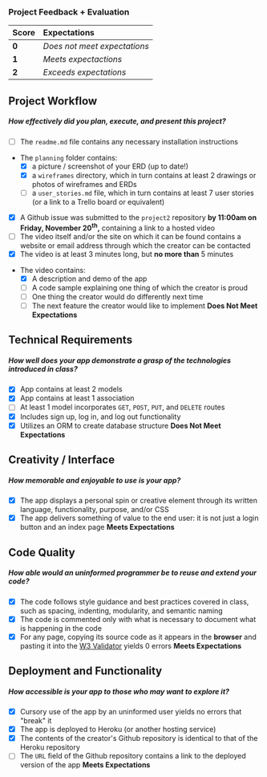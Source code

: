 ### Project Feedback + Evaluation

| Score | Expectations |
| :---- | :----------- |
| **0** | _Does not meet expectations_ |
| **1** | _Meets expectactions_ |
| **2** | _Exceeds expectations_ |

## Project Workflow
##### How effectively did you plan, execute, and present this project?
- [ ] The `readme.md` file contains any necessary installation instructions
- The `planning` folder contains:
  - [x] a picture / screenshot of your ERD (up to date!)
  - [x] a `wireframes` directory, which in turn contains at least 2 drawings or photos of wireframes and ERDs
  - [ ] a `user_stories.md` file, which in turn contains at least 7 user stories (or a link to a Trello board or equivalent)
- [x] A Github issue was submitted to the `project2` repository **by 11:00am on Friday, November 20<sup>th</sup>,** containing a link to a hosted video
- [ ] The video itself and/or the site on which it can be found contains a website or email address through which the creator can be contacted
- [x] The video is at least 3 minutes long, but **no more than** 5 minutes
- The video contains:
  - [x] A description and demo of the app
  - [ ] A code sample explaining one thing of which the creator is proud
  - [ ] One thing the creator would do differently next time
  - [ ] The next feature the creator would like to implement
**Does Not Meet Expectations**

## Technical Requirements
##### How well does your app demonstrate a grasp of the technologies introduced in class?
- [x] App contains at least 2 models
- [x] App contains at least 1 association
- [ ] At least 1 model incorporates `GET`, `POST`, `PUT`, and `DELETE` routes
- [x] Includes sign up, log in, and log out functionality
- [x] Utilizes an ORM to create database structure
**Does Not Meet Expectations**

## Creativity / Interface
##### How memorable and enjoyable to use is your app?
- [x] The app displays a personal spin or creative element through its written language, functionality, purpose, and/or CSS
- [x] The app delivers something of value to the end user: it is not just a login button and an index page
**Meets Expectations**

## Code Quality
##### How able would an uninformed programmer be to reuse and extend your code?
- [x] The code follows style guidance and best practices covered in class, such as spacing, indenting, modularity, and semantic naming
- [x] The code is commented only with what is necessary to document what is happening in the code
- [x] For any page, copying its source code as it appears in the **browser** and pasting it into the [W3 Validator](http://validator.w3.org) yields 0 errors
**Meets Expectations**

## Deployment and Functionality
##### How accessible is your app to those who may want to explore it?
- [x] Cursory use of the app by an uninformed user yields no errors that "break" it
- [x] The app is deployed to Heroku (or another hosting service)
- [x] The contents of the creator's Github repository is identical to that of the Heroku repository
- [ ] The `URL` field of the Github repository contains a link to the deployed version of the app
**Meets Expectations**
